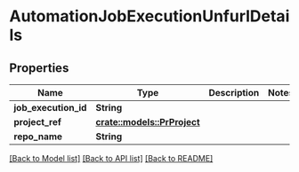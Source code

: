 # AutomationJobExecutionUnfurlDetails

## Properties

Name | Type | Description | Notes
------------ | ------------- | ------------- | -------------
**job_execution_id** | **String** |  | 
**project_ref** | [**crate::models::PrProject**](PR_Project.md) |  | 
**repo_name** | **String** |  | 

[[Back to Model list]](../README.md#documentation-for-models) [[Back to API list]](../README.md#documentation-for-api-endpoints) [[Back to README]](../README.md)


